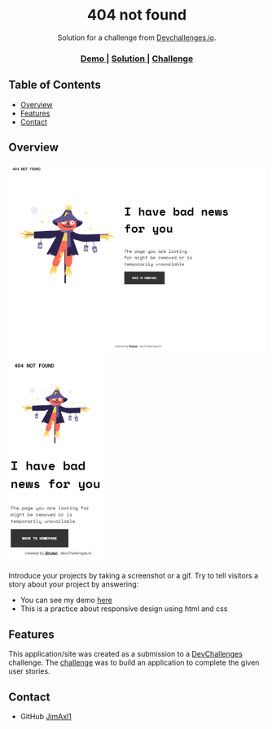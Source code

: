 <!-- Please update value in the {}  -->

<h1 align="center">404 not found</h1>

<div align="center">
   Solution for a challenge from  <a href="http://devchallenges.io" target="_blank">Devchallenges.io</a>.
</div>

<div align="center">
  <h3>
    <a href="http://error-404-devchallenges-acoustics.surge.sh">
      Demo
    </a>
    <span> | </span>
    <a href="https://github.com/JimAxl1/404-not-found">
      Solution
    </a>
    <span> | </span>
    <a href="https://devchallenges.io/challenges/wBunSb7FPrIepJZAg0sY">
      Challenge
    </a>
  </h3>
</div>

<!-- TABLE OF CONTENTS -->

## Table of Contents

- [Overview](#overview)
- [Features](#features)
- [Contact](#contact)

<!-- OVERVIEW -->

## Overview

![screenshot](screenshot2.PNG)
![screenshot](screenshot1.PNG)

Introduce your projects by taking a screenshot or a gif. Try to tell visitors a story about your project by answering:

- You can see my demo <a href="http://error-404-devchallenges-acoustics.surge.sh">here</a>
- This is a practice about responsive design using html and css

## Features

This application/site was created as a submission to a [DevChallenges](https://devchallenges.io/challenges) challenge. The [challenge](https://devchallenges.io/challenges/wBunSb7FPrIepJZAg0sY) was to build an application to complete the given user stories.

## Contact

- GitHub [JimAxl1](https://github.com/JimAxl1)
